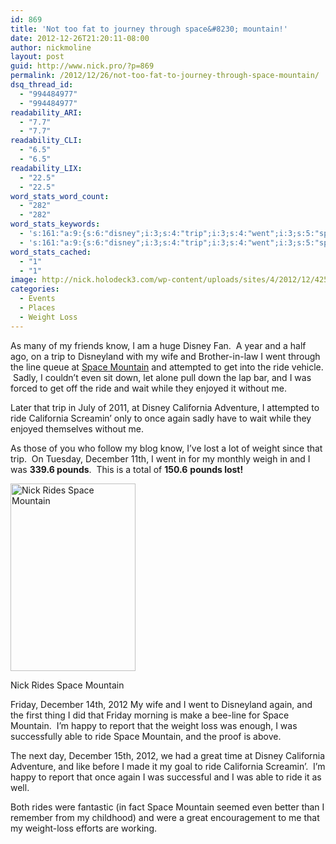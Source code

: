 ```yaml
---
id: 869
title: 'Not too fat to journey through space&#8230; mountain!'
date: 2012-12-26T21:20:11-08:00
author: nickmoline
layout: post
guid: http://www.nick.pro/?p=869
permalink: /2012/12/26/not-too-fat-to-journey-through-space-mountain/
dsq_thread_id:
  - "994484977"
  - "994484977"
readability_ARI:
  - "7.7"
  - "7.7"
readability_CLI:
  - "6.5"
  - "6.5"
readability_LIX:
  - "22.5"
  - "22.5"
word_stats_word_count:
  - "282"
  - "282"
word_stats_keywords:
  - 's:161:"a:9:{s:6:"disney";i:3;s:4:"trip";i:3;s:4:"went";i:3;s:5:"space";i:5;s:8:"mountain";i:5;s:4:"ride";i:6;s:10:"california";i:4;s:6:"weight";i:3;s:8:"december";i:3;}";'
  - 's:161:"a:9:{s:6:"disney";i:3;s:4:"trip";i:3;s:4:"went";i:3;s:5:"space";i:5;s:8:"mountain";i:5;s:4:"ride";i:6;s:10:"california";i:4;s:6:"weight";i:3;s:8:"december";i:3;}";'
word_stats_cached:
  - "1"
  - "1"
image: http://nick.holodeck3.com/wp-content/uploads/sites/4/2012/12/425391000121-672x372.jpg
categories:
  - Events
  - Places
  - Weight Loss
---
```

As many of my friends know, I am a huge Disney Fan.  A year and a half ago, on a trip to Disneyland with my wife and Brother-in-law I went through the line queue at <a title="Space Mountain - Tomorrowland - Disneyland" href="http://disneyland.disney.go.com/disneyland/space-mountain/" target="_blank">Space Mountain</a> and attempted to get into the ride vehicle.  Sadly, I couldn&#8217;t even sit down, let alone pull down the lap bar, and I was forced to get off the ride and wait while they enjoyed it without me.

Later that trip in July of 2011, at Disney California Adventure, I attempted to ride California Screamin&#8217; only to once again sadly have to wait while they enjoyed themselves without me.

As those of you who follow my blog know, I&#8217;ve lost a lot of weight since that trip.  On Tuesday, December 11th, I went in for my monthly weigh in and I was **339.6 pounds**.  This is a total of **150.6** **pounds lost!**

<div id="attachment_871" style="width: 210px" class="wp-caption alignright">
  <a href="{{ site.baseurl }}/wp-content/uploads/2012/12/425391000121.jpg?ssl=1"><img aria-describedby="caption-attachment-871" class="size-medium wp-image-871 " src="{{ site.baseurl }}/wp-content/uploads/2012/12/425391000121-200x300.jpg" alt="Nick Rides Space Mountain" width="200" height="300" srcset="{{ site.baseurl }}/wp-content/uploads/sites/4/2012/12/425391000121.jpg?resize=200%2C300 200w, {{ site.baseurl }}/wp-content/uploads/sites/4/2012/12/425391000121.jpg?resize=682%2C1024 682w, {{ site.baseurl }}/wp-content/uploads/sites/4/2012/12/425391000121.jpg?w=1024 1024w" sizes="(max-width: 200px) 100vw, 200px" data-recalc-dims="1" /></a>
  
  <p id="caption-attachment-871" class="wp-caption-text">
    Nick Rides Space Mountain
  </p>
</div>

Friday, December 14th, 2012 My wife and I went to Disneyland again, and the first thing I did that Friday morning is make a bee-line for Space Mountain.  I&#8217;m happy to report that the weight loss was enough, I was successfully able to ride Space Mountain, and the proof is above.

The next day, December 15th, 2012, we had a great time at Disney California Adventure, and like before I made it my goal to ride California Screamin&#8217;.  I&#8217;m happy to report that once again I was successful and I was able to ride it as well.

Both rides were fantastic (in fact Space Mountain seemed even better than I remember from my childhood) and were a great encouragement to me that my weight-loss efforts are working.